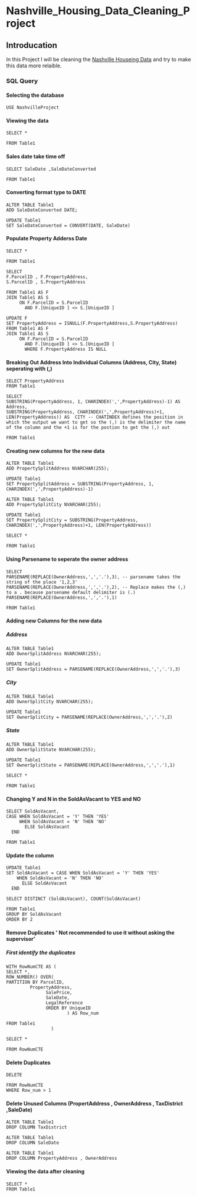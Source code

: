 # Nashville_Housing_Data_Cleaning_Project

## Introducation

In this Project I will be cleaning the [Nashville Houseing Data](https://github.com/AlexTheAnalyst/PortfolioProjects/blob/main/Nashville%20Housing%20Data%20for%20Data%20Cleaning.xlsx) and try to make this data more relaible.

### SQL Query

#### Selecting the database

    USE NashvilleProject

#### Viewing the data

    SELECT *

    FROM Table1

#### Sales date take time off

    SELECT SaleDate	,SaleDateConverted
    
    FROM Table1

#### Converting format type to DATE

    ALTER TABLE Table1
    ADD SaleDateConverted DATE;
    
    UPDATE Table1
    SET SaleDateConverted = CONVERT(DATE, SaleDate)

#### Populate Property Adderss Date

    SELECT * 
    
    FROM Table1

    SELECT 
    F.ParcelID , F.PropertyAddress, 
    S.ParcelID , S.PropertyAddress
    
    FROM Table1 AS F
    JOIN Table1 AS S
         ON F.ParcelID = S.ParcelID
	       AND F.[UniqueID ] <> S.[UniqueID ]

    UPDATE F
    SET PropertyAddress = ISNULL(F.PropertyAddress,S.PropertyAddress)
    FROM Table1 AS F
    JOIN Table1 AS S
         ON F.ParcelID = S.ParcelID
	       AND F.[UniqueID ] <> S.[UniqueID ]
	       WHERE F.PropertyAddress IS NULL 


#### Breaking Out Address Into Individual Columns (Address, City, State) seperating with (,)

    SELECT PropertyAddress
    FROM Table1

    SELECT 
    SUBSTRING(PropertyAddress, 1, CHARINDEX(',',PropertyAddress)-1) AS Address,
    SUBSTRING(PropertyAddress, CHARINDEX(',',PropertyAddress)+1, LEN(PropertyAddress)) AS  CITY -- CHATINDEX defines the position in which the output we want to get so the (,) is the delimiter the name of the column and the +1 is for the postion to get the (,) out
    
    FROM Table1

#### Creating new columns for the new data

    ALTER TABLE Table1
    ADD PropertySplitAddress NVARCHAR(255);
    
    UPDATE Table1
    SET PropertySplitAddress = SUBSTRING(PropertyAddress, 1, CHARINDEX(',',PropertyAddress)-1)
    
    ALTER TABLE Table1
    ADD PropertySplitCity NVARCHAR(255);
    
    UPDATE Table1
    SET PropertySplitCity = SUBSTRING(PropertyAddress, CHARINDEX(',',PropertyAddress)+1, LEN(PropertyAddress))
    
    SELECT *
    
    FROM Table1

#### Using Parsename to seperate the owner address

    SELECT 
    PARSENAME(REPLACE(OwnerAddress,',','.'),3), -- parsename takes the string of the place '1,2,3' 
    PARSENAME(REPLACE(OwnerAddress,',','.'),2), -- Replace makes the (,) to a . because parsename default delimiter is (.) 
    PARSENAME(REPLACE(OwnerAddress,',','.'),1)
    
    FROM Table1

#### Adding new Columns for the new data

##### Address

    ALTER TABLE Table1
    ADD OwnerSplitAddress NVARCHAR(255);
    
    UPDATE Table1
    SET OwnerSplitAddress = PARSENAME(REPLACE(OwnerAddress,',','.'),3)

##### City

    ALTER TABLE Table1
    ADD OwnerSplitCity NVARCHAR(255);
    
    UPDATE Table1
    SET OwnerSplitCity = PARSENAME(REPLACE(OwnerAddress,',','.'),2)

##### State

    ALTER TABLE Table1
    ADD OwnerSplitState NVARCHAR(255);

    UPDATE Table1
    SET OwnerSplitState = PARSENAME(REPLACE(OwnerAddress,',','.'),1)

    SELECT *
    
    FROM Table1

#### Changing Y and N in the SoldAsVacant to YES and NO

    SELECT SoldAsVacant,
    CASE WHEN SoldAsVacant = 'Y' THEN 'YES'
         WHEN SoldAsVacant = 'N' THEN 'NO'
	       ELSE SoldAsVacant
	  END

    FROM Table1

#### Update the column

    UPDATE Table1
    SET SoldAsVacant = CASE WHEN SoldAsVacant = 'Y' THEN 'YES'
        WHEN SoldAsVacant = 'N' THEN 'NO'
	      ELSE SoldAsVacant
	  END

    SELECT DISTINCT (SoldAsVacant), COUNT(SoldAsVacant)
    
    FROM Table1
    GROUP BY SoldAsVacant
    ORDER BY 2

#### Remove Duplicates ' Not recommended to use it without asking the supervisor' 

##### First identify the duplicates

    WITH RowNumCTE AS (
    SELECT *,
    ROW_NUMBER() OVER(
    PARTITION BY ParcelID,
             PropertyAddress,
			       SalePrice,
			       SaleDate,
			       LegalReference
			       ORDER BY UniqueID
			               ) AS Row_num
    
    FROM Table1
                     )
                     
    SELECT *
    
    FROM RowNumCTE

#### Delete Duplicates

    DELETE
    
    FROM RowNumCTE
    WHERE Row_num > 1

#### Delete Unused Columns (PropertAddress , OwnerAddress , TaxDistrict ,SaleDate)

    ALTER TABLE Table1
    DROP COLUMN TaxDistrict 

    ALTER TABLE Table1
    DROP COLUMN SaleDate
    
    ALTER TABLE Table1
    DROP COLUMN PropertyAddress , OwnerAddress

#### Viewing the data after cleaning

    SELECT *
    FROM Table1


